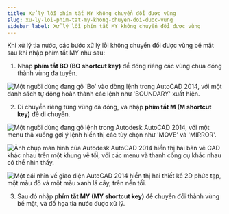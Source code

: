 ```yaml
---
title: Xử lý lỗi phím tắt MY không chuyển đổi được vùng
slug: xu-ly-loi-phim-tat-my-khong-chuyen-doi-duoc-vung
sidebar_label: Xử lý lỗi phím tắt MY không chuyển đổi được vùng
---
```


Khi xử lý tia nước, các bước xử lý lỗi không chuyển đổi được vùng bề mặt sau khi nhập phím tắt MY như sau:

1. Nhập **phím tắt BO (BO shortcut key)** để đóng riêng các vùng chưa đóng thành vùng đa tuyến.

![Một người dùng đang gõ 'Bo' vào dòng lệnh trong AutoCAD 2014, với một danh sách tự động hoàn thành các lệnh như 'BOUNDARY' xuất hiện.](https://storage.googleapis.com/jegavn_kb/images/6364651366325436044312112.png)

2. Di chuyển riêng từng vùng đã đóng, và nhập **phím tắt M (M shortcut key)** để di chuyển.

![Một người dùng đang gõ lệnh trong Autodesk AutoCAD 2014, với một menu thả xuống gợi ý lệnh hiển thị các tùy chọn như 'MOVE' và 'MIRROR'.](https://storage.googleapis.com/jegavn_kb/images/6364651388306882033192402.png)

![Ảnh chụp màn hình của Autodesk AutoCAD 2014 hiển thị hai bản vẽ CAD khác nhau trên một khung vẽ tối, với các menu và thanh công cụ khác nhau có thể nhìn thấy.](https://storage.googleapis.com/jegavn_kb/images/6364651404791423814597004.png)

![Một cái nhìn về giao diện AutoCAD 2014 hiển thị hai thiết kế 2D phức tạp, một màu đỏ và một màu xanh lá cây, trên nền tối.](https://storage.googleapis.com/jegavn_kb/images/6364651416700801332080317.png)

3. Sau đó nhập **phím tắt MY (MY shortcut key)** để chuyển đổi thành vùng bề mặt, và đồ họa tia nước được xử lý.
